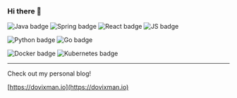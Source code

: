 ### Hi there 👋

![Java badge](https://img.shields.io/static/v1?label=Java&message=passing&color=green&style=flat-square&logo=openjdk&logoColor=white&logoWidth=20)
![Spring badge](https://img.shields.io/static/v1?label=Spring&message=passing&color=green&style=flat-square&logo=spring&logoColor=white&logoWidth=20)
![React badge](https://img.shields.io/static/v1?label=ReactJS&message=passsing&color=green&style=flat-square&logo=react&logoColor=white&logoWidth=20)
![JS badge](https://img.shields.io/static/v1?label=Javascript&message=passsing&color=green&style=flat-square&logo=javascript&logoColor=white&logoWidth=20)

![Python badge](https://img.shields.io/static/v1?label=Python&message=In%20progress&color=yellow&style=flat-square&logo=python&logoColor=white&logoWidth=20)
![Go badge](https://img.shields.io/static/v1?label=Go&message=In%20progress&color=yellow&style=flat-square&logo=go&logoColor=white&logoWidth=20)

![Docker badge](https://img.shields.io/static/v1?label=Docker&message=passing&color=green&style=flat-square&logo=docker&logoColor=white&logoWidth=20)
![Kubernetes badge](https://img.shields.io/static/v1?label=Kubernetes&message=In%20progress&color=yellow&style=flat-square&logo=kubernetes&logoColor=white&logoWidth=20)

---
Check out my personal blog!

[https://dovixman.io](https://dovixman.io)

<!--
**dovixman/dovixman** is a ✨ _special_ ✨ repository because its `README.md` (this file) appears on your GitHub profile.

Here are some ideas to get you started:

- 🔭 I’m currently working on ...
- 🌱 I’m currently learning ...
- 👯 I’m looking to collaborate on ...
- 🤔 I’m looking for help with ...
- 💬 Ask me about ...
- 📫 How to reach me: ...
- 😄 Pronouns: ...
- ⚡ Fun fact: ...
-->
